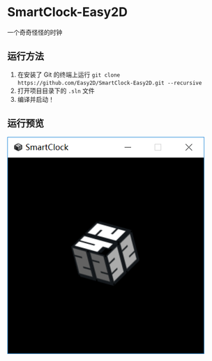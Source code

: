 # SmartClock-Easy2D

一个奇奇怪怪的时钟

## 运行方法

1. 在安装了 Git 的终端上运行 `git clone https://github.com/Easy2D/SmartClock-Easy2D.git --recursive`
2. 打开项目目录下的 `.sln` 文件
3. 编译并启动！

## 运行预览

![截图1](https://github.com/Easy2D/SmartClock-Easy2D/raw/master/preview.png)
